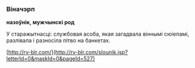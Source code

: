 ### Віначэрп
**назоўнік, мужчынскі род**

У старажытнасці: службовая асоба, якая загадвала віннымі сюіепамі, разлівала і разносіла пітво на банкетах.

<a rel="author">[http://rv-blr.com/](http://rv-blr.com/slounik.jsp?letterId=0&maskId=0&pageId=527)</a>
